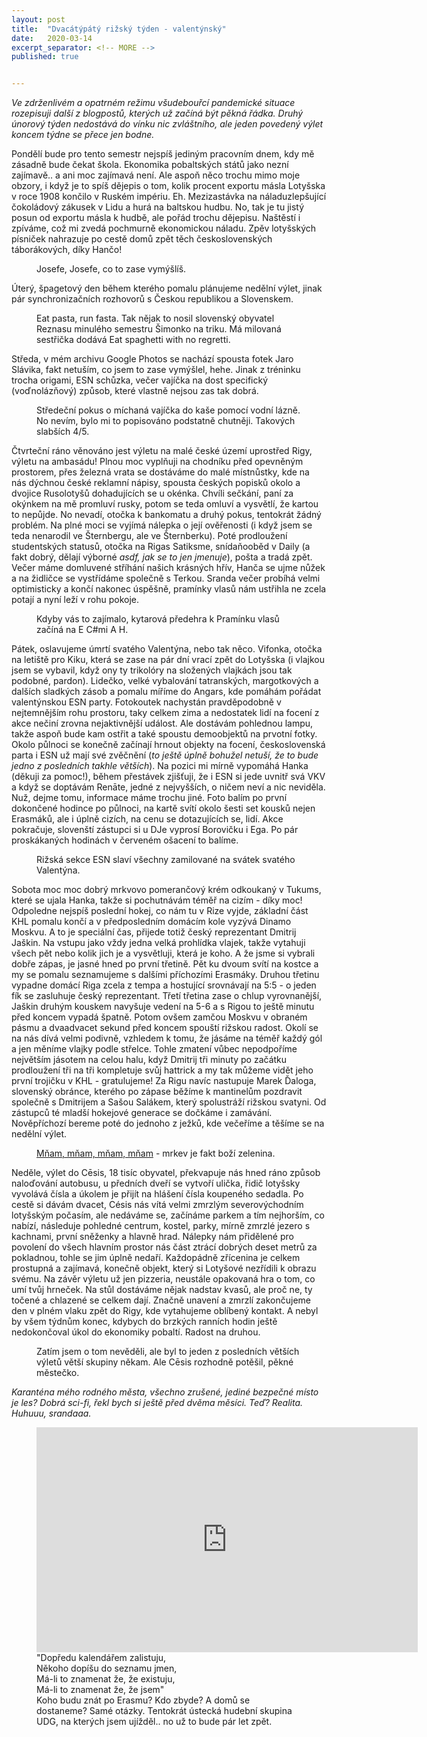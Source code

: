 ```yaml
---
layout: post
title:  "Dvacátýpátý rižský týden - valentýnský"
date:   2020-03-14
excerpt_separator: <!-- MORE -->
published: true


---
```


<p class="intro"><i><span class="dropcap">V</span>e zdrženlivém a opatrném režimu všudebouřcí pandemické situace rozepisuji další z blogpostů, kterých už začíná být pěkná řádka. Druhý únorový týden nedostává do vínku nic zvláštního, ale jeden povedený výlet koncem týdne se přece jen bodne. </i></p>
<!-- MORE --> 

Pondělí bude pro tento semestr nejspíš jediným pracovním dnem, kdy mě zásadně bude čekat škola. Ekonomika pobaltských států jako nezní zajímavě.. a ani moc zajímavá není. Ale aspoň něco trochu mimo moje obzory, i když je to spíš dějepis o tom, kolik procent exportu másla Lotyšska v roce 1908 končilo v Ruském impériu. Eh. Mezizastávka na náladuzlepšující čokoládový zákusek v Lidu a hurá na baltskou hudbu. No, tak je tu jistý posun od exportu másla k hudbě, ale pořád trochu dějepisu. Naštěstí i zpíváme, což mi zvedá pochmurně ekonomickou náladu. Zpěv lotyšských písniček nahrazuje po cestě domů zpět těch československých táborákových, díky Hančo!

<figure>  
 <img src="{{ site.baseurl }}/assets/img/IMG_5184.jpg" alt="" class="img-center"> 
   <figcaption>
    Josefe, Josefe, co to zase vymýšlíš.
    </figcaption>
 </figure>

Úterý, špagetový den během kterého pomalu plánujeme nedělní výlet, jinak pár synchronizačních rozhovorů s Českou republikou a Slovenskem. 

<figure>  
 <img src="{{ site.baseurl }}/assets/img/IMG_5215.jpg" alt="" class="img-center"> 
   <figcaption>
    Eat pasta, run fasta. Tak nějak to nosil slovenský obyvatel Reznasu minulého semestru Šimonko na triku. Má milovaná sestřička dodává Eat spaghetti with no regretti.
    </figcaption>
 </figure>

Středa, v mém archivu Google Photos se nachází spousta fotek Jaro Slávika, fakt netuším, co jsem to zase vymýšlel, hehe. Jinak z tréninku trocha origami, ESN schůzka, večer vajíčka na dost specifický (voďnolázňový) způsob, které vlastně nejsou zas tak dobrá.

<figure>  
 <img src="{{ site.baseurl }}/assets/img/IMG_5249.jpg" alt="" class="img-center"> 
   <figcaption>
    Středeční pokus o míchaná vajíčka do kaše pomocí vodní lázně. No nevím, bylo mi to popisováno podstatně chutněji. Takových slabších 4/5.   
    </figcaption>
 </figure>

Čtvrteční ráno věnováno jest výletu na malé české území uprostřed Rigy, výletu na ambasádu! Plnou moc vyplňuji na chodníku před opevněným prostorem, přes železná vrata se dostáváme do malé místnůstky, kde na nás dýchnou české reklamní nápisy, spousta českých popisků okolo a dvojice Rusolotyšů dohadujících se u okénka. Chvíli sečkání, paní za okýnkem na mě promluví rusky, potom se teda omluví a vysvětlí, že kartou to nepůjde. No nevadí, otočka k bankomatu a druhý pokus, tentokrát žádný problém. Na plné moci se vyjímá nálepka o její ověřenosti (i když jsem se teda nenarodil ve Šternbergu, ale ve Šternberku). Poté prodloužení studentských statusů, otočka na Rigas Satiksme, snídaňooběd v Daily (a fakt dobrý, dělají výborné _asdf, jak se to jen jmenuje_), pošta a tradá zpět. Večer máme domluvené stříhání našich krásných hřív, Hanča se ujme nůžek a na židličce se vystřídáme společně s Terkou. Sranda večer probíhá velmi optimisticky a končí nakonec úspěšně, pramínky vlasů nám ustřihla ne zcela potají a nyní leží v rohu pokoje.

<figure>  
 <img src="{{ site.baseurl }}/assets/img/IMG_0007_screen.jpg" alt="" class="img-center"> 
   <figcaption>
    Kdyby vás to zajímalo, kytarová předehra k Pramínku vlasů začíná na E C#mi A H.   
    </figcaption>
 </figure>

Pátek, oslavujeme úmrtí svatého Valentýna, nebo tak něco. Vifonka, otočka na letiště pro Kiku, která se zase na pár dní vrací zpět do Lotyšska (i vlajkou jsem se vybavil, když ony ty trikolóry na složených vlajkách jsou tak podobné, pardon). Lidečko, velké vybalování tatranských, margotkových a dalších sladkých zásob a pomalu míříme do Angars, kde pomáhám pořádat valentýnskou ESN party. Fotokoutek nachystán pravděpodobně v nejtemnějším rohu prostoru, taky celkem zima a nedostatek lidí na focení z akce nečiní zrovna nejaktivnější událost. Ale dostávám pohlednou lampu, takže aspoň bude kam ostřit a také spoustu demoobjektů na prvotní fotky. Okolo půlnoci se konečně začínají hrnout objekty na focení, československá parta i ESN už mají své zvěčnění (_to ještě úplně bohužel netuší, že to bude jedno z posledních takhle větších_). Na pozici mi mírně vypomáhá Hanka (děkuji za pomoc!), během přestávek zjišťuji, že i ESN si jede uvnitř svá VKV a když se doptávám Renāte, jedné z nejvyšších, o ničem neví a nic neviděla. Nuž, dejme tomu, informace máme trochu jiné. Foto balím po první dokončené hodince po půlnoci, na kartě svítí okolo šesti set kousků nejen Erasmáků, ale i úplně cizích, na cenu se dotazujících se, lidí. Akce pokračuje, slovenští zástupci si u DJe vyprosí Borovičku i Ega. Po pár proskákaných hodinách v červeném ošacení to balíme.

<figure>  
 <img src="{{ site.baseurl }}/assets/img/IMG_0359.jpg" alt="" class="img-center"> 
   <figcaption>
    Rižská sekce ESN slaví všechny zamilované na svátek svatého Valentýna.
    </figcaption>
 </figure>

Sobota moc moc dobrý mrkvovo pomerančový krém odkoukaný v Tukums, které se ujala Hanka, takže si pochutnávám téměř na cizím - díky moc! Odpoledne nejspíš poslední hokej, co nám tu v Rize vyjde, základní část KHL pomalu končí a v předposledním domácím kole vyzývá Dinamo Moskvu. A to je speciální čas, přijede totiž český reprezentant Dmitrij Jaškin. Na vstupu jako vždy jedna velká prohlídka vlajek, takže vytahuji všech pět nebo kolik jich je a vysvětluji, která je koho. A že jsme si vybrali dobře zápas, je jasné hned po první třetině. Pět ku dvoum svítí na kostce a my se pomalu seznamujeme s dalšími příchozími Erasmáky. Druhou třetinu vypadne domácí Riga zcela z tempa a hostující srovnávají na 5:5 - o jeden fík se zasluhuje český reprezentant. Třetí třetina zase o chlup vyrovnanější, Jaškin druhým kouskem navyšuje vedení na 5-6 a s Rigou to ještě minutu před koncem vypadá špatně. Potom ovšem zamčou Moskvu v obraném pásmu a dvaadvacet sekund před koncem spouští rižskou radost. Okolí se na nás dívá velmi podivně, vzhledem k tomu, že jásáme na téměř každý gól a jen měníme vlajky podle střelce. Tohle zmatení vůbec nepodpoříme největším jásotem na celou halu, když Dmitrij tři minuty po začátku prodloužení tři na tři kompletuje svůj hattrick a my tak můžeme vidět jeho první trojičku v KHL - gratulujeme! Za Rigu navíc nastupuje Marek Ďaloga, slovenský obránce, kterého po zápase běžíme k mantinelům pozdravit společně s Dmitrijem a Sašou Salákem, který spolustráží rižskou svatyni. Od zástupců té mladší hokejové generace se dočkáme i zamávání. Nověpříchozí bereme poté do jednoho z ježků, kde večeříme a těšíme se na nedělní výlet. 

<figure>  
 <img src="{{ site.baseurl }}/assets/img/IMG_5354.jpg" alt="" class="img-center"> 
   <figcaption><a href="https://vimeo.com/370273463">Mňam, mňam, mňam, mňam</a> - mrkev je fakt boží zelenina.</figcaption>
 </figure>

Neděle, výlet do Cēsis, 18 tisíc obyvatel, překvapuje nás hned ráno způsob naloďování autobusu, u předních dveří se vytvoří ulička, řidič lotyšsky vyvolává čísla a úkolem je přijít na hlášení čísla koupeného sedadla. Po cestě si dávám dvacet, Césis nás vítá velmi zmrzlým severovýchodním lotyšským počasím, ale nedáváme se, začínáme parkem a tím nejhorším, co nabízí, následuje pohledné centrum, kostel, parky, mírně zmrzlé jezero s kachnami, první sněženky a hlavně hrad. Nálepky nám přidělené pro povolení do všech hlavním prostor nás část ztrácí dobrých deset metrů za pokladnou, tohle se jim úplně nedaří. Každopádně zřícenina je celkem prostupná a zajímavá, konečně objekt, který si Lotyšové nezřídili k obrazu svému. Na závěr výletu už jen pizzeria, neustále opakovaná hra o tom, co umí tvůj hrneček. Na stůl dostáváme nějak nadstav kvasů, ale proč ne, ty točené a chlazené se celkem dají. Značně unavení a zmrzlí zakončujeme den v plném vlaku zpět do Rigy, kde vytahujeme oblíbený kontakt. A nebyl by všem týdnům konec, kdybych do brzkých ranních hodin ještě nedokončoval úkol do ekonomiky pobaltí. Radost na druhou.  

<figure>  
 <img src="{{ site.baseurl }}/assets/img/IMG_0246.jpg" alt="" class="img-center"> 
   <figcaption>Zatím jsem o tom nevěděli, ale byl to jeden z posledních větších výletů větší skupiny někam. Ale Cēsis rozhodně potěšil, pěkné městečko.</figcaption>
 </figure>

_Karanténa mého rodného města, všechno zrušené, jediné bezpečné místo je les? Dobrá sci-fi, řekl bych si ještě před dvěma měsíci. Teď? Realita. Huhuuu, srandaaa._

<figure>
	<iframe width="610" height="360" class="img-center d-block"
	src="https://www.youtube.com/embed/3yYqDPfjQUY"
	frameborder="0"></iframe>
	<figcaption>
		"Dopředu kalendářem zalistuju, <br>
        Někoho dopíšu do seznamu jmen, <br>
        Má-li to znamenat že, že existuju, <br>
        Má-li to znamenat že, že jsem" <br> Koho budu znát po Erasmu? Kdo zbyde? A domů se dostaneme? Samé otázky. 
        Tentokrát ústecká hudební skupina UDG, na kterých jsem ujížděl.. no už to bude pár let zpět.
    </figcaption></figure>   

